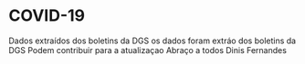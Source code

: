 # COVID-19
Dados extraídos dos boletins da DGS
os dados  foram extráo dos  boletins da DGS
Podem contribuir  para a atualizaçao
Abraço a todos
Dinis Fernandes
######
